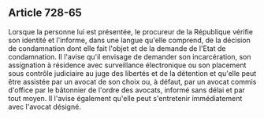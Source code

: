 Article 728-65
----
Lorsque la personne lui est présentée, le procureur de la République vérifie son
identité et l'informe, dans une langue qu'elle comprend, de la décision de
condamnation dont elle fait l'objet et de la demande de l'Etat de condamnation.
Il l'avise qu'il envisage de demander son incarcération, son assignation à
résidence avec surveillance électronique ou son placement sous contrôle
judiciaire au juge des libertés et de la détention et qu'elle peut être assistée
par un avocat de son choix ou, à défaut, par un avocat commis d'office par le
bâtonnier de l'ordre des avocats, informé sans délai et par tout moyen. Il
l'avise également qu'elle peut s'entretenir immédiatement avec l'avocat désigné.
